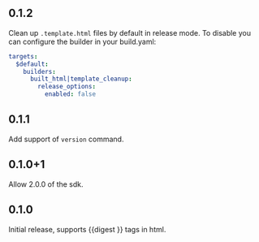 ## 0.1.2

Clean up `.template.html` files by default in release mode. To disable you can
configure the builder in your build.yaml:

```yaml
targets:
  $default:
    builders:
      built_html|template_cleanup:
        release_options:
          enabled: false
```

## 0.1.1

Add support of `version` command.

## 0.1.0+1

Allow 2.0.0 of the sdk.

## 0.1.0

Initial release, supports {{digest <uri>}} tags in html.
